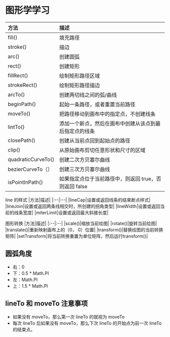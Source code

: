 # 图形学学习
|方法|描述|
|:--|:--|
|fill()|填充路径|
|stroke()|描边|
|arc()|创建圆弧|
|rect()|创建矩形|
|fillRect()|绘制矩形路径区域|
|strokeRect()|绘制矩形路径描边|
|arcTo()|创建两切线之间的弧/曲线|
|beginPath()|起始一条路径，或者重置当前路径|
|moveTo()|把路径移动到画布中的指定点，不创建线条|
|lintTo()|添加一个新点，然后在画布中创建从该点到最后指定点的线条|
|closePath()|创建从当前点回到起始点的路径|
|clip()|从原始画布剪切任意形状和尺寸的区域|
|quadraticCurveTo()|创建二次方贝塞尔曲线|
|bezierCurveTo（）|创建三次方贝塞尔曲线|
|isPointInPath()|如果指定点位于当前路径中，则返回 true，否则返回 false|

line 的样式
|方法|描述|
|:--|:--|
|lineCap|设置或返回线条的结束断点样式|
|lineJoin|设置或返回两条线相交时，所创建的拐角类型|
|lineWidth|设置或返回当前的线条宽度|
|miterLimit|设置或返回最大斜接长度|

图形转换
|方法|描述|
|:--|:--|
|scale()|缩放当前绘图|
|rotate()|旋转当前绘图|
|translate()|重新映射画布上的（0， 0）位置|
|transform()|替换绘图的当前转换矩阵|
|setTransform|将当前转换重置为单位矩阵，然后运行transform()|

## 圆弧角度
* 右：0
* 下：0.5 * Math.PI
* 左：Math.PI
* 上：1.5 * Math.PI

## lineTo 和 moveTo 注意事项
* 如果没有 moveTo，那么第一次 lineTo 的就视为 moveTo
* 每次 lineTo 后如果没有 moveTo，那么下次 lineTo 的开始点为前一次 lineTo 的结束点。